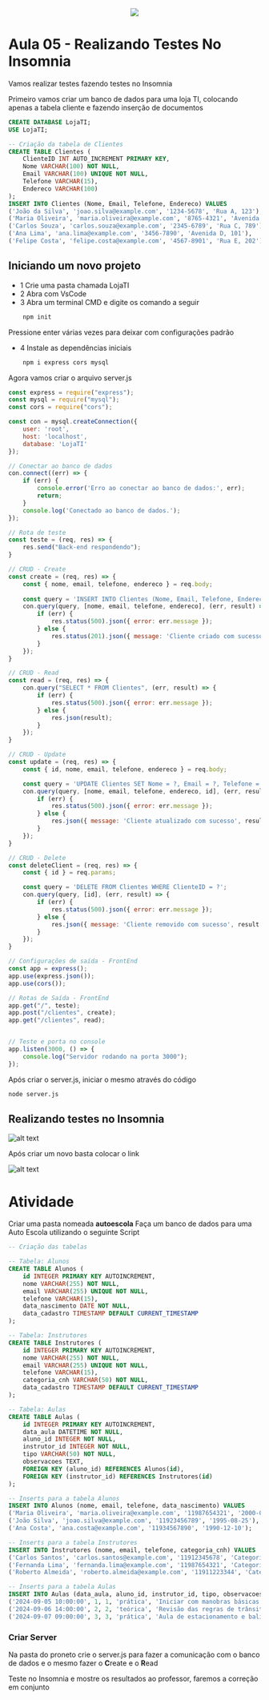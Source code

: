 <div align = "center">
<img src = "https://github.com/user-attachments/assets/3e5bd2be-7e97-4287-9975-7975eaed8fb0">

</div>

# Aula 05 - Realizando Testes No Insomnia

Vamos realizar testes fazendo testes no Insomnia

Primeiro vamos criar um banco de dados para uma loja TI, colocando apenas a tabela cliente e fazendo inserção de documentos

```sql
CREATE DATABASE LojaTI;
USE LojaTI;

-- Criação da tabela de Clientes
CREATE TABLE Clientes (
    ClienteID INT AUTO_INCREMENT PRIMARY KEY,
    Nome VARCHAR(100) NOT NULL,
    Email VARCHAR(100) UNIQUE NOT NULL,
    Telefone VARCHAR(15),
    Endereco VARCHAR(100)
);
INSERT INTO Clientes (Nome, Email, Telefone, Endereco) VALUES
('João da Silva', 'joao.silva@example.com', '1234-5678', 'Rua A, 123'),
('Maria Oliveira', 'maria.oliveira@example.com', '8765-4321', 'Avenida B, 456'),
('Carlos Souza', 'carlos.souza@example.com', '2345-6789', 'Rua C, 789'),
('Ana Lima', 'ana.lima@example.com', '3456-7890', 'Avenida D, 101'),
('Felipe Costa', 'felipe.costa@example.com', '4567-8901', 'Rua E, 202');

```
## Iniciando um novo projeto
- 1 Crie uma pasta chamada LojaTI
- 2 Abra com VsCode
- 3 Abra um terminal CMD e digite os comando a seguir
```bash
    npm init
```
Pressione enter várias vezes para deixar com configurações padrão
- 4 Instale as dependências iniciais
```bash
    npm i express cors mysql
```
Agora vamos criar o arquivo server.js

```javascript
const express = require("express");
const mysql = require("mysql");
const cors = require("cors");

const con = mysql.createConnection({
    user: 'root', 
    host: 'localhost',
    database: 'LojaTI'
});

// Conectar ao banco de dados
con.connect((err) => {
    if (err) {
        console.error('Erro ao conectar ao banco de dados:', err);
        return;
    }
    console.log('Conectado ao banco de dados.');
});

// Rota de teste
const teste = (req, res) => {
    res.send("Back-end respondendo");
}

// CRUD - Create
const create = (req, res) => {
    const { nome, email, telefone, endereco } = req.body; 
    
    const query = 'INSERT INTO Clientes (Nome, Email, Telefone, Endereco) VALUES (?, ?, ?, ?)';
    con.query(query, [nome, email, telefone, endereco], (err, result) => {
        if (err) {
            res.status(500).json({ error: err.message });
        } else {
            res.status(201).json({ message: 'Cliente criado com sucesso', result });
        }
    });
}

// CRUD - Read
const read = (req, res) => {
    con.query("SELECT * FROM Clientes", (err, result) => {
        if (err) {
            res.status(500).json({ error: err.message });
        } else {
            res.json(result);
        }
    });
}

// CRUD - Update
const update = (req, res) => {
    const { id, nome, email, telefone, endereco } = req.body;

    const query = 'UPDATE Clientes SET Nome = ?, Email = ?, Telefone = ?, Endereco = ? WHERE ClienteID = ?';
    con.query(query, [nome, email, telefone, endereco, id], (err, result) => {
        if (err) {
            res.status(500).json({ error: err.message });
        } else {
            res.json({ message: 'Cliente atualizado com sucesso', result });
        }
    });
}

// CRUD - Delete
const deleteClient = (req, res) => {
    const { id } = req.params;

    const query = 'DELETE FROM Clientes WHERE ClienteID = ?';
    con.query(query, [id], (err, result) => {
        if (err) {
            res.status(500).json({ error: err.message });
        } else {
            res.json({ message: 'Cliente removido com sucesso', result });
        }
    });
}

// Configurações de saída - FrontEnd
const app = express();
app.use(express.json());
app.use(cors());

// Rotas de Saída - FrontEnd
app.get("/", teste);
app.post("/clientes", create); 
app.get("/clientes", read);


// Teste e porta no console
app.listen(3000, () => {
    console.log("Servidor rodando na porta 3000");
});
```
Após criar o server.js, iniciar o mesmo através do código

```bash
node server.js
```


## Realizando testes no Insomnia

![alt text](Capturar.JPG)

Após criar um novo basta colocar o link

![alt text](teste.JPG)



# Atividade
Criar uma pasta nomeada **autoescola**
Faça um banco de dados para uma Auto Escola utilizando o seguinte Script

```sql
-- Criação das tabelas

-- Tabela: Alunos
CREATE TABLE Alunos (
    id INTEGER PRIMARY KEY AUTOINCREMENT,
    nome VARCHAR(255) NOT NULL,
    email VARCHAR(255) UNIQUE NOT NULL,
    telefone VARCHAR(15),
    data_nascimento DATE NOT NULL,
    data_cadastro TIMESTAMP DEFAULT CURRENT_TIMESTAMP
);

-- Tabela: Instrutores
CREATE TABLE Instrutores (
    id INTEGER PRIMARY KEY AUTOINCREMENT,
    nome VARCHAR(255) NOT NULL,
    email VARCHAR(255) UNIQUE NOT NULL,
    telefone VARCHAR(15),
    categoria_cnh VARCHAR(50) NOT NULL,
    data_cadastro TIMESTAMP DEFAULT CURRENT_TIMESTAMP
);

-- Tabela: Aulas
CREATE TABLE Aulas (
    id INTEGER PRIMARY KEY AUTOINCREMENT,
    data_aula DATETIME NOT NULL,
    aluno_id INTEGER NOT NULL,
    instrutor_id INTEGER NOT NULL,
    tipo VARCHAR(50) NOT NULL,
    observacoes TEXT,
    FOREIGN KEY (aluno_id) REFERENCES Alunos(id),
    FOREIGN KEY (instrutor_id) REFERENCES Instrutores(id)
);

-- Inserts para a tabela Alunos
INSERT INTO Alunos (nome, email, telefone, data_nascimento) VALUES
('Maria Oliveira', 'maria.oliveira@example.com', '11987654321', '2000-05-15'),
('João Silva', 'joao.silva@example.com', '11923456789', '1995-08-25'),
('Ana Costa', 'ana.costa@example.com', '11934567890', '1990-12-10');

-- Inserts para a tabela Instrutores
INSERT INTO Instrutores (nome, email, telefone, categoria_cnh) VALUES
('Carlos Santos', 'carlos.santos@example.com', '11912345678', 'Categoria B'),
('Fernanda Lima', 'fernanda.lima@example.com', '11987654321', 'Categoria A'),
('Roberto Almeida', 'roberto.almeida@example.com', '11911223344', 'Categoria C');

-- Inserts para a tabela Aulas
INSERT INTO Aulas (data_aula, aluno_id, instrutor_id, tipo, observacoes) VALUES
('2024-09-05 10:00:00', 1, 1, 'prática', 'Iniciar com manobras básicas.'),
('2024-09-06 14:00:00', 2, 2, 'teórica', 'Revisão das regras de trânsito.'),
('2024-09-07 09:00:00', 3, 3, 'prática', 'Aula de estacionamento e baliza.');
```
### Criar Server

Na pasta do proneto crie o server.js para fazer a comunicação com o banco de dados e o mesmo fazer o **C**reate e o **R**ead

Teste no Insomnia e mostre os resultados ao professor, faremos a correção em conjunto
